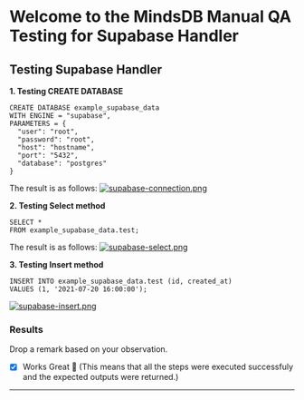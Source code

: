 # Welcome to the MindsDB Manual QA Testing for Supabase Handler


## Testing Supabase Handler 

**1. Testing CREATE DATABASE**

```
CREATE DATABASE example_supabase_data
WITH ENGINE = "supabase",
PARAMETERS = { 
  "user": "root",
  "password": "root",
  "host": "hostname",
  "port": "5432",
  "database": "postgres"
}
```

The result is as follows:
[![supabase-connection.png](https://i.postimg.cc/nhdpTmdf/supabase-connection.png)](https://postimg.cc/DSb9wSkx)


**2. Testing Select method**

```
SELECT *
FROM example_supabase_data.test;
```

The result is as follows:
[![supabase-select.png](https://i.postimg.cc/kgRfh3sM/supabase-select.png)](https://postimg.cc/NKY65nZZ)


**3. Testing Insert method**


```
INSERT INTO example_supabase_data.test (id, created_at)
VALUES (1, '2021-07-20 16:00:00');
```

[![supabase-insert.png](https://i.postimg.cc/L8ZFkWZL/supabase-insert.png)](https://postimg.cc/xXYZnt51)

### Results

Drop a remark based on your observation.
- [x] Works Great 💚 (This means that all the steps were executed successfuly and the expected outputs were returned.)
---